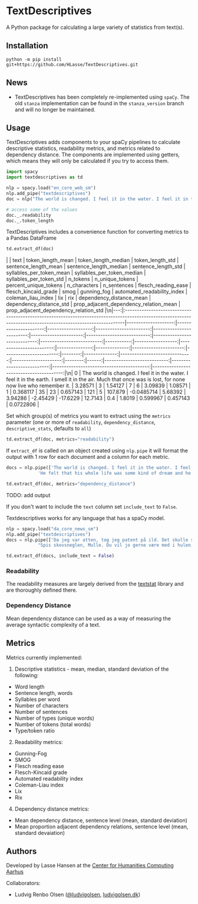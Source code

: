 <!-- 
[![PyPI version](https://badge.fury.io/py/tomsup.svg)](https://pypi.org/project/tomsup/)
[![Code style: flake8](https://img.shields.io/badge/Code%20Style-flake8-blue)](https://pypi.org/project/flake8/)
[![pip downloads](https://img.shields.io/pypi/dm/textdescriptives.svg)](https://crate.io/packages/textdescriptives)
[![python versions](https://img.shields.io/pypi/pyversions/textdescriptives?colorB=blue)](https://pypi.org/project/textdescriptives/)
-->




# TextDescriptives

A Python package for calculating a large variety of statistics from text(s).

## Installation
`python -m pip install git+https://github.com/HLasse/TextDescriptives.git`

## News

* TextDescriptives has been completely re-implemented using `spaCy`. The old `stanza` implementation can be found in the `stanza_version` branch and will no longer be maintained. 


## Usage
 
TextDescriptives adds components to your spaCy pipelines to calculate descriptive statistics, readability metrics, and metrics related to dependency distance. The components are implemented using getters, which means they will only be calculated if you try to access them. 

```py
import spacy
import textdescriptives as td

nlp = spacy.load("en_core_web_sm")
nlp.add_pipe("textdescriptives") 
doc = nlp("The world is changed. I feel it in the water. I feel it in the earth. I smell it in the air. Much that once was is lost, for none now live who remember it.")

# access some of the values
doc._.readability
doc._.token_length
```


TextDescriptives includes a convenience function for converting metrics to a Pandas DataFrame

```py
td.extract_df(doc)
```
|    | text                                                                                                                                                        |   token_length_mean |   token_length_median |   token_length_std |   sentence_length_mean |   sentence_length_median |   sentence_length_std |   syllables_per_token_mean |   syllables_per_token_median |   syllables_per_token_std |   n_tokens |   n_unique_tokens |   percent_unique_tokens |   n_characters |   n_sentences |   flesch_reading_ease |   flesch_kincaid_grade |    smog |   gunning_fog |   automated_readability_index |   coleman_liau_index |     lix |   rix |   dependency_distance_mean |   dependency_distance_std |   prop_adjacent_dependency_relation_mean |   prop_adjacent_dependency_relation_std |\n|---:|:------------------------------------------------------------------------------------------------------------------------------------------------------------|--------------------:|----------------------:|-------------------:|-----------------------:|-------------------------:|----------------------:|---------------------------:|-----------------------------:|--------------------------:|-----------:|------------------:|------------------------:|---------------:|--------------:|----------------------:|-----------------------:|--------:|--------------:|------------------------------:|---------------------:|--------:|------:|---------------------------:|--------------------------:|-----------------------------------------:|----------------------------------------:|\n|  0 | The world is changed. I feel it in the water. I feel it in the earth. I smell it in the air. Much that once was is lost, for none now live who remember it. |             3.28571 |                     3 |            1.54127 |                      7 |                        6 |               3.09839 |                    1.08571 |                            1 |                  0.368117 |         35 |                23 |                0.657143 |            121 |             5 |               107.879 |             -0.0485714 | 5.68392 |       3.94286 |                      -2.45429 |             -17.6229 | 12.7143 |   0.4 |                     1.8019 |                  0.599967 |                                 0.457143 |                               0.0722806 |

Set which group(s) of metrics you want to extract using the `metrics` parameter (one or more of `readability`, `dependency_distance`, `descriptive_stats`, defaults to `all`)
```py
td.extract_df(doc, metrics="readability")
```

If `extract_df` is called on an object created using `nlp.pipe` it will format the output with 1 row for each document and a column for each metric.
```py
docs = nlp.pipe(['The world is changed. I feel it in the water. I feel it in the earth. I smell it in the air. Much that once was is lost, for none now live who remember it.',
            'He felt that his whole life was some kind of dream and he sometimes wondered whose it was and whether they were enjoying it.'])

td.extract_df(doc, metrics="dependency_distance")
```

TODO: add output

If you don't want to include the `text` column set `include_text` to `False`.


Textdescriptives works for any language that has a spaCy model.
```py
nlp = spacy.load("da_core_news_sm")
nlp.add_pipe("textdescriptives")
docs = nlp.pipe(['Da jeg var atten, tog jeg patent på ild. Det skulle senere vise sig at blive en meget indbringende forretning',
            "Spis skovsneglen, Mulle. Du vil jo gerne være med i hulen, ikk'?"])

td.extract_df(docs, include_text = False)
```

### Readability

The readability measures are largely derived from the [textstat](https://github.com/shivam5992/textstat) library and are thoroughly defined there.

### Dependency Distance
Mean dependency distance can be used as a way of measuring the average syntactic complexity of a text. 

## Metrics
Metrics currently implemented:

1. Descriptive statistics - mean, median, standard deviation of the following:
  * Word length
  * Sentence length, words
  * Syllables per word
  * Number of characters
  * Number of sentences
  * Number of types (unique words)
  * Number of tokens (total words)
  * Type/toḱen ratio

2. Readability metrics:
  * Gunning-Fog
  * SMOG
  * Flesch reading ease
  * Flesch-Kincaid grade
  * Automated readability index
  * Coleman-Liau index
  * Lix
  * Rix
  
 4. Dependency distance metrics:
  * Mean dependency distance, sentence level (mean, standard deviation)
  * Mean proportion adjacent dependency relations, sentence level (mean, standard devaiation)
  
  ## Authors

  Developed by Lasse Hansen at the [Center for Humanities Computing Aarhus](https://chcaa.io)

  Collaborators:

  *  Ludvig Renbo Olsen ([@ludvigolsen]( https://github.com/ludvigolsen ), [ludvigolsen.dk]( http://ludvigolsen.dk ))
